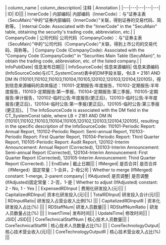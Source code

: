 | column_name | column_description| 注释 | Annotation |
|---|---|---|---|---|
| ID| ID|||
| InnerCode | 内部编码| 内部编码（InnerCode）：与“证券主表（SecuMain）”中的“证券内部编码（InnerCode）”关联，得到证券的交易代码、简称等。 | Internal Code: Associated with the "InnerCode" in the "SecuMain" table, obtaining the security's trading code, abbreviation, etc.|
| CompanyCode | 公司代码| 公司代码（CompanyCode）：与“证券主表（SecuMain）”中的“公司代码（CompanyCode）”关联，得到上市公司的交易代码、简称等。 | Company Code (CompanyCode): Associated with the "Company Code (CompanyCode)" in "Securities Main Table (SecuMain)", to obtain the trading code, abbreviation, etc. of the listed company.|
| InfoPublDate| 信息发布日期|||
| InfoSourceCode| 信息来源编码| 信息来源编码(InfoSourceCode)与(CT_SystemConst)表中的DM字段关联，令LB = 2181 AND DM IN (110101,110102,110103,110104,110105,120102,120103,120104,120105)，得到信息来源编码的具体描述：110101-定期报告:年度报告，110102-定期报告:半年度报告，110103-定期报告:第一季报，110104-定期报告:第三季报，110105-定期报告:审计报告，120102-临时公告:年度报告(更正后)，120103-临时公告:半年度报告(更正后)，120104-临时公告:第一季报(更正后)，120105-临时公告:第三季报(更正后)。 | The InfoSourceCode is associated with the DM field in the CT_SystemConst table, where LB = 2181 AND DM IN (110101,110102,110103,110104,110105,120102,120103,120104,120105), resulting in the specific description of the InfoSourceCode: 110101-Periodic Report: Annual Report, 110102-Periodic Report: Semi-annual Report, 110103-Periodic Report: First Quarter Report, 110104-Periodic Report: Third Quarter Report, 110105-Periodic Report: Audit Report, 120102-Interim Announcement: Annual Report (Corrected), 120103-Interim Announcement: Semi-annual Report (Corrected), 120104-Interim Announcement: First Quarter Report (Corrected), 120105-Interim Announcement: Third Quarter Report (Corrected). |
| EndDate | 截止日期|||
| IfMerged| 是否合并| 是否合并（IfMerged）固定常量：1-合并，2-母公司 | Whether to merge (IfMerged) constant: 1-merge, 2-parent company|
| IfAdjusted| 是否调整| 是否调整(IfAdjusted)固定常量：2-否，1-是 | Whether to adjust (IfAdjusted) constant: 2 - No, 1 - Yes |
| ExpensedRDInput | 费用化研发投入(元)|||
| CapitalizedRDInput| 资本化研发投入(元)|||
| TotalRDInput| 研发投入合计(元)|||
| RDInputRatio| 研发投入占营业收入比例(%) |||
| CapitalizedRDInputR | 资本化研发投入占比(%) |||
| RDStaffNum| 研发人员数量|||
| RDStaffNumRatio | 研发人员数量占比(%) |||
| InsertTime| 发布时间|||
| UpdateTime| 修改时间|||
| JSID| JSID|||
| CoreTechnicalStaffNum | 核心技术人员数量|||
| CoreTechnicalStaffR | 核心技术人员数量占比(%) |||
| CoreTechnologyOutput| 核心技术营业收入(元)|||
| CoreTechnologyOutputR | 核心技术营业收入占比(%) |||